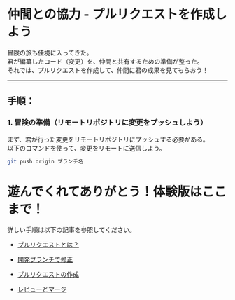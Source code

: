 # **仲間との協力** - プルリクエストを作成しよう

冒険の旅も佳境に入ってきた。  
君が編纂したコード（変更）を、仲間と共有するための準備が整った。  
それでは、プルリクエストを作成して、仲間に君の成果を見てもらおう！

---

## 手順：

### 1. 冒険の準備（リモートリポジトリに変更をプッシュしよう）

まず、君が行った変更をリモートリポジトリにプッシュする必要がある。  
以下のコマンドを使って、変更をリモートに送信しよう。

```bash
git push origin ブランチ名
```

# 遊んでくれてありがとう！体験版はここまで！

詳しい手順は以下の記事を参照してください。

- [プルリクエストとは？](https://backlog.com/ja/git-tutorial/pull-request/01/)

- [開発ブランチで修正](https://backlog.com/ja/git-tutorial/pull-request/05/)

- [プルリクエストの作成](https://backlog.com/ja/git-tutorial/pull-request/06/)

- [レビューとマージ](https://backlog.com/ja/git-tutorial/pull-request/07/)
